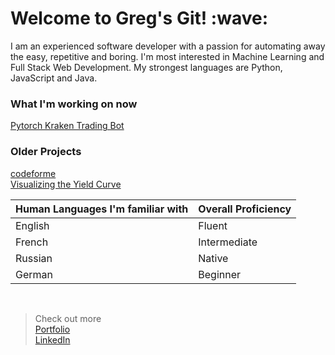 
<h1> Welcome to Greg's Git! :wave:</h1> 
<p>
I am an experienced software developer with a passion for automating away the easy, repetitive and boring. I'm most interested in Machine Learning and Full Stack Web Development. My strongest languages are Python, JavaScript and Java.
</p>

<h3>What I'm working on now</h3>

[Pytorch Kraken Trading Bot](https://github.com/gregTret/KrakenBot)<br>


<h3>Older Projects</h3>

[codeforme](https://gregtret.ca/devtools/)<br>
[Visualizing the Yield Curve](https://gregtret.ca/yieldCurve/)<br>


|Human Languages I'm familiar with|Overall Proficiency|
|----|-----|
|English|Fluent|
|French|Intermediate|
|Russian|Native|
|German|Beginner|



<br>


>Check out more<br>
[Portfolio](https://gregtret.ca)<br>
[LinkedIn](https://www.linkedin.com/in/gregorytretiakov/)
